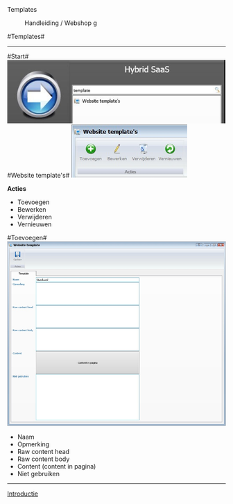 <properties>
	<page>
		<title>Templates</title>
		<description>Templates</description>
		<context></context>
	</page>
	<menu>
		<position>Handleiding / Webshop</position>
		<title>Templates</title>
		<sort>g</sort>
	</menu>
</properties>

#Templates#

----------

#Start#
![](images/template-start.JPg)
#Website template's#
![](images/template-buttonbalk.JPg)

**Acties**

- Toevoegen
- Bewerken
- Verwijderen
- Vernieuwen

#Toevoegen#
![](images/template-template.JPg)

- Naam
- Opmerking
- Raw content head
- Raw content body
- Content (content in pagina)
- Niet gebruiken

----------
[Introductie](http://hybridsaas.support/pages/handleiding/modules/P-Z/website/Introductie)
